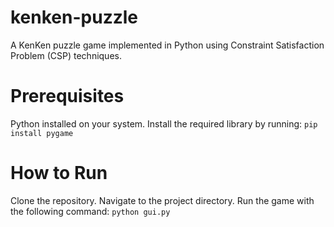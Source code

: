 # kenken-puzzle

A KenKen puzzle game implemented in Python using Constraint Satisfaction Problem (CSP) techniques.

# Prerequisites
Python installed on your system.
Install the required library by running:
`pip install pygame`

# How to Run
Clone the repository.
Navigate to the project directory.
Run the game with the following command:
`python gui.py`
